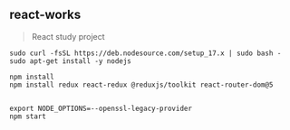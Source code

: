 ## react-works

> React study project

```
sudo curl -fsSL https://deb.nodesource.com/setup_17.x | sudo bash -
sudo apt-get install -y nodejs

npm install
npm install redux react-redux @reduxjs/toolkit react-router-dom@5


export NODE_OPTIONS=--openssl-legacy-provider
npm start
```
